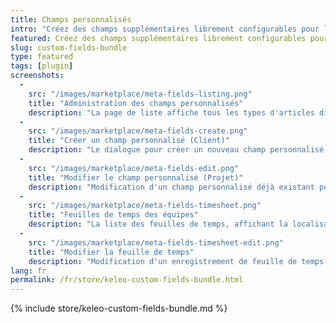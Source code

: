 ```yaml
---
title: Champs personnalisés
intro: "Créez des champs supplémentaires librement configurables pour les feuilles de temps, les clients, les projets, les activités et les utilisateurs."
featured: Créez des champs supplémentaires librement configurables pour les feuilles de temps, les clients, les projets, les activités et les utilisateurs dans différents formats. Les champs peuvent être facultatifs ou obligatoires et restreints par des permissions.
slug: custom-fields-bundle
type: featured
tags: [plugin]
screenshots:
  - 
    src: "/images/marketplace/meta-fields-listing.png"
    title: "Administration des champs personnalisés"
    description: "La page de liste affiche tous les types d'articles disponibles et leurs champs personnalisés configurés."
  - 
    src: "/images/marketplace/meta-fields-create.png"
    title: "Créer un champ personnalisé (Client)"
    description: "Le dialogue pour créer un nouveau champ personnalisé pour les Clients"
  - 
    src: "/images/marketplace/meta-fields-edit.png"
    title: "Modifier le champ personnalisé (Projet)"
    description: "Modification d'un champ personnalisé déjà existant pour les projets (type booléen, voir la valeur par défaut)"
  - 
    src: "/images/marketplace/meta-fields-timesheet.png"
    title: "Feuilles de temps des équipes"
    description: "La liste des feuilles de temps, affichant la localisation du champ personnalisé visible "
  - 
    src: "/images/marketplace/meta-fields-timesheet-edit.png"
    title: "Modifier la feuille de temps"
    description: "Modification d'un enregistrement de feuille de temps avec un nouveau champ personnalisé de type liste de choix"
lang: fr
permalink: /fr/store/keleo-custom-fields-bundle.html
---
```


{% include store/keleo-custom-fields-bundle.md %}
